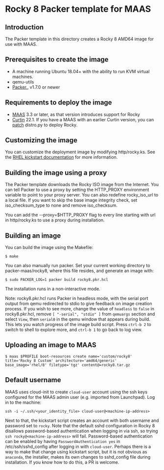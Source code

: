 # Rocky 8 Packer template for MAAS

## Introduction
The Packer template in this directory creates a Rocky 8 AMD64 image for use with MAAS.

## Prerequisites to create the image

* A machine running Ubuntu 18.04+ with the ability to run KVM virtual machines.
* qemu-utils
* [Packer.](https://www.packer.io/intro/getting-started/install.html), v1.7.0 or newer

## Requirements to deploy the image

* [MAAS](https://maas.io) 3.3 or later, as that version introduces support for Rocky
* [Curtin](https://launchpad.net/curtin) 22.1. If you have a MAAS with an earlier Curtin version, you can [patch](https://code.launchpad.net/~xnox/curtin/+git/curtin/+merge/415604) distro.py to deploy Rocky.

## Customizing the image
You can customize the deployment image by modifying http/rocky.ks. See the [RHEL kickstart documentation](https://access.redhat.com/documentation/en-us/red_hat_enterprise_linux/8/html/performing_an_advanced_rhel_installation/kickstart-commands-and-options-reference_installing-rhel-as-an-experienced-user#part-or-partition_kickstart-commands-for-handling-storage) for more information.

## Building the image using a proxy
The Packer template downloads the Rocky ISO image from the Internet. You can tell Packer to use a proxy by setting the HTTP_PROXY environment variable to point to your proxy server. You can also  redefine rocky_iso_url to a local file. If you want to skip the base image integrity check, set iso_checksum_type to none and remove iso_checksum.

You can add the --proxy=$HTTP_PROXY flag to every line starting with url in http/rocky.ks to use a proxy during installation.

## Building an image
You can build the image using the Makefile:

```
$ make
```

You can also manually run packer. Set your current working directory to packer-maas/rocky8, where this file resides, and generate an image with:

```
$ sudo PACKER_LOG=1 packer build rocky8.pkr.hcl
```
The installation runs in a non-interactive mode.

Note: rocky8.pkr.hcl runs Packer in headless mode, with the serial port output from qemu redirected to stdio to give feedback on image creation process. If you wish to see more, change the value of `headless` to `false` in rocky8.pkr.hcl, remove `[ "-serial", "stdio" ]` from `qemuargs` section and select `View`, then `serial0` in the qemu window that appears during build. This lets you watch progress of the image build script. Press `ctrl-b 2` to switch to shell to explore more, and `ctrl-b 1` to go back to log view.

## Uploading an image to MAAS
```
$ maas $PROFILE boot-resources create name='custom/rocky8' title='Rocky 8 Custom' architecture='amd64/generic' base_image='rhel/8' filetype='tgz' content@=rocky8.tar.gz
```

## Default username
MAAS uses cloud-init to create ```cloud-user``` account using the ssh keys configured for the MAAS admin user (e.g. imported from Launchpad). Log in to the machine:
```
ssh -i ~/.ssh/<your_identity_file> cloud-user@<machine-ip-address>
```
Next to that, the kickstart script creates an account with both username and password set to  ```rocky```. Note that the default sshd configuration in Rocky 8 disallows password-based authentication when logging in via ssh, so trying `ssh rocky@<machine-ip-address>` will fail. Password-based authentication can be enabled by having `PasswordAuthentication yes` in /etc/ssh/sshd_config after logging in with ```cloud-user```. Perhaps there is a way to make that change using kickstart script, but it is not obvious as ```anaconda```, the installer, makes its own changes to sshd_config file during installation. If you know how to do this, a PR is welcome.

